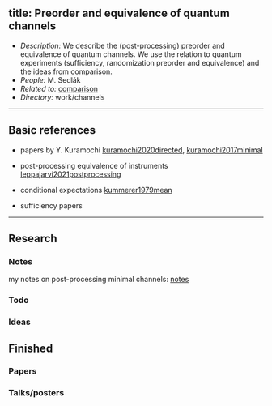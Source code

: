 title: Preorder and equivalence of quantum channels
---
*  *Description:* We describe the (post-processing) preorder and equivalence of quantum channels. We use the relation to 
 quantum experiments (sufficiency, randomization preorder and equivalence) and the ideas from comparison.  
*  *People:* M. Sedlák   
*  *Related to:* [comparison](PROJECT_comparison)   
*  *Directory:*  work/channels 

---


## Basic references

* papers by Y. Kuramochi [kuramochi2020directed](kuramochi2020directed), [kuramochi2017minimal](kuramochi2017minimal)    

* post-processing equivalence of instruments [leppajarvi2021postprocessing](leppajarvi2021postprocessing) 

* conditional expectations [kummerer1979mean](kummerer1979mean)

* sufficiency papers

 



---

## Research



### Notes

my notes on post-processing minimal channels: [notes](PROJECT_channel_equivalence/remarks.pdf)


### Todo



### Ideas



## Finished

### Papers


### Talks/posters
